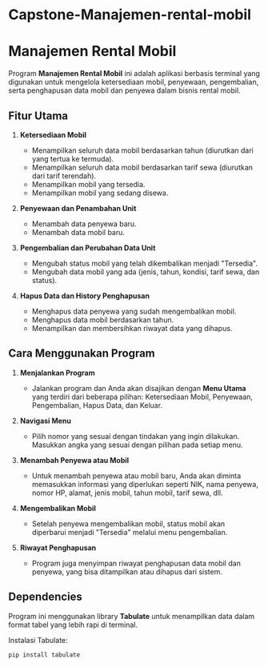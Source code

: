 # Capstone-Manajemen-rental-mobil
# Manajemen Rental Mobil

Program **Manajemen Rental Mobil** ini adalah aplikasi berbasis terminal yang digunakan untuk mengelola ketersediaan mobil, penyewaan, pengembalian, serta penghapusan data mobil dan penyewa dalam bisnis rental mobil.

## Fitur Utama

1. **Ketersediaan Mobil**
   - Menampilkan seluruh data mobil berdasarkan tahun (diurutkan dari yang tertua ke termuda).
   - Menampilkan seluruh data mobil berdasarkan tarif sewa (diurutkan dari tarif terendah).
   - Menampilkan mobil yang tersedia.
   - Menampilkan mobil yang sedang disewa.

2. **Penyewaan dan Penambahan Unit**
   - Menambah data penyewa baru.
   - Menambah data mobil baru.

3. **Pengembalian dan Perubahan Data Unit**
   - Mengubah status mobil yang telah dikembalikan menjadi "Tersedia".
   - Mengubah data mobil yang ada (jenis, tahun, kondisi, tarif sewa, dan status).

4. **Hapus Data dan History Penghapusan**
   - Menghapus data penyewa yang sudah mengembalikan mobil.
   - Menghapus data mobil berdasarkan tahun.
   - Menampilkan dan membersihkan riwayat data yang dihapus.

## Cara Menggunakan Program

1. **Menjalankan Program**
   - Jalankan program dan Anda akan disajikan dengan **Menu Utama** yang terdiri dari beberapa pilihan: Ketersediaan Mobil, Penyewaan, Pengembalian, Hapus Data, dan Keluar.

2. **Navigasi Menu**
   - Pilih nomor yang sesuai dengan tindakan yang ingin dilakukan. Masukkan angka yang sesuai dengan pilihan pada setiap menu.

3. **Menambah Penyewa atau Mobil**
   - Untuk menambah penyewa atau mobil baru, Anda akan diminta memasukkan informasi yang diperlukan seperti NIK, nama penyewa, nomor HP, alamat, jenis mobil, tahun mobil, tarif sewa, dll.

4. **Mengembalikan Mobil**
   - Setelah penyewa mengembalikan mobil, status mobil akan diperbarui menjadi "Tersedia" melalui menu pengembalian.

5. **Riwayat Penghapusan**
   - Program juga menyimpan riwayat penghapusan data mobil dan penyewa, yang bisa ditampilkan atau dihapus dari sistem.

## Dependencies

Program ini menggunakan library **Tabulate** untuk menampilkan data dalam format tabel yang lebih rapi di terminal.

Instalasi Tabulate:
```bash
pip install tabulate
